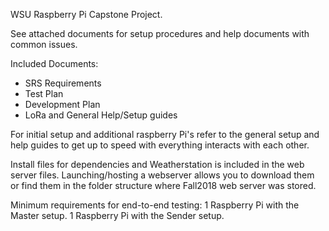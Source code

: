 WSU Raspberry Pi Capstone Project.

See attached documents for setup procedures and help documents with common issues.

Included Documents:
- SRS Requirements
- Test Plan
- Development Plan
- LoRa and General Help/Setup guides

For initial setup and additional raspberry Pi's refer to the general setup and help guides to get up to speed with everything interacts with each other.

Install files for dependencies and Weatherstation is included in the web server files. Launching/hosting a webserver allows you to download them or find them in the folder structure where Fall2018 web server was stored.

Minimum requirements for end-to-end testing:
1 Raspberry Pi with the Master setup.
1 Raspberry Pi with the Sender setup.

